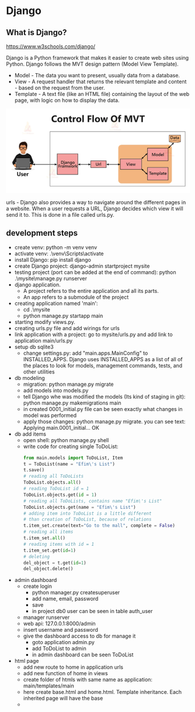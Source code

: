 # Django

## What is Django?

https://www.w3schools.com/django/

Django is a Python framework that makes it easier to create web sites using Python.
Django follows the MVT design pattern (Model View Template).

- Model - The data you want to present, usually data from a database.
- View - A request handler that returns the relevant template and content - based on the request from the user.
- Template - A text file (like an HTML file) containing the layout of the web page, with logic on how to display the data.

![alt text](image.png)

urls - Django also provides a way to navigate around the different pages in a website. When a user requests a URL, Django decides which view it will send it to. This is done in a file called urls.py.

## development steps

- create venv: python -m venv venv
- activate venv: .\venv\Scripts\activate
- install Django: pip install django
- create Django project: django-admin startproject mysite
- testing project (port can be added at the end of command): python .\mysite\manage.py runserver
- django application.
  - A project refers to the entire application and all its parts.
  - An app refers to a submodule of the project
- creating application named 'main':
  - cd .\mysite
  - python manage.py startapp main
- starting modify views.py.
- creating urls.py file and add wirings for urls
- link application with a project: go to mysite/urls.py and add link to application main/urls.py
- setup db sqlite3
  - change settings.py: add "main.apps.MainConfig" to INSTALLED_APPS. Django uses INSTALLED_APPS as a list of all of the places to look for models, management commands, tests, and other utilities
- db modeling
  - migration: python manage.py migrate
  - add models into models.py
  - tell Django whe was modified the models (Its kind of staging in git): python manage.py makemigrations main
  - in created 0001_initial.py file can be seen exactly what changes in model was performed
  - apply those changes: python manage.py migrate. you can see text: Applying main.0001_initial... OK
- db add items
  - open shell: python manage.py shell
  - write code for creating single ToDoList:
    ```python
    from main.models import ToDoList, Item
    t = ToDoList(name = "Efim\'s List")
    t.save()
    # reading all ToDoLists
    ToDoList.objects.all()
    # reading ToDoList id = 1
    ToDoList.objects.get(id = 1)
    # reading all ToDoLists, contains name "Efim\'s List"
    ToDoList.objects.get(name = "Efim\'s List")
    # adding item into ToDoList is a little different
    # than creation of ToDoList, because of relations
    t.item_set.create(text="Go to the mall", complete = False)
    # reading all items
    t.item_set.all()
    # reading items with id = 1
    t.item_set.get(id=1)
    # deleting
    del_object = t.get(id=1)
    del_object.delete()
    ```
- admin dashboard
  - create login
    - python manager.py createsuperuser
    - add name, email, password
    - save
    - in project db0 user can be seen in table auth_user
  - manager runserver
  - web api: 127.0.0.1:8000/admin
  - insert username and password
  - give the dashboard access to db for manage it
    - goto application admin.py
    - add ToDoList to admin
    - in admin dashboard can be seen ToDoList
- html page
  - add new route to home in application urls
  - add new function of home in views
  - create folder of htmls with same name as application: main/templates/main
  - here create base.html and home.html. Template inheritance. Each inherited page will have the base
  - 
